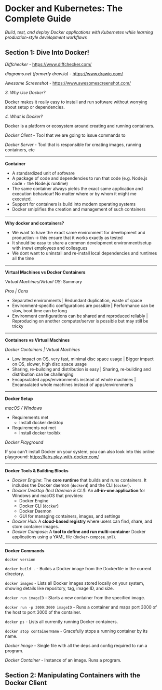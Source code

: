 # Docker and Kubernetes: The Complete Guide

_Build, test, and deploy Docker applications with Kubernetes while learning production-style development workflows_

## Section 1: Dive Into Docker!

_Diffchecker -_ <https://www.diffchecker.com/>

_diagrams.net (formerly draw.io) -_ <https://www.drawio.com/>

_Awesome Screenshot -_ <https://www.awesomescreenshot.com/>

_3. Why Use Docker?_

Docker makes it really easy to install and run software without worrying about setup or dependencies.

_4. What is Docker?_

Docker is a platform or ecosystem around creating and running containers.

_Docker Client_ - Tool that we are going to issue commands to

_Docker Server_ - Tool that is responsible for creating images, running containers, etc

---

**Container**

- A standardized unit of software
- A package of code and dependencies to run that code (e.g. Node.js code + the Node.js runtime)
- The same container always yields the exact same application and execution behaviour! No matter where or by whom it might me executed.
- Support for containers is build into modern operating systems
- Docker smiplifies the creation and management of such containers

---

**Why docker and containers?**

- We want to have the exact same environment for development and production -> this ensure that it works exactly as tested
- It should be easy to share a common development environment/setup with (new) employees and colleagues
- We dont want to uninstall and re-install local dependencies and runtimes all the time

---

**Virtual Machines vs Docker Containers**

_Virtual Machines/Virtual OS_: Summary

_Pros | Cons_

- Separated environments | Redundant duplication, waste of space
- Environment-specific configurations are possible | Performance can be slow, boot time can be long
- Environment configurations can be shared and reproduced reliably | Reproducing on another computer/server is possible but may still be tricky

---

**Containers vs Virtual Machines**

_Docker Containers | Virtual Machines_

- Low impact on OS, very fast, minimal disc space usage | Bigger impact on OS, slower, high disc space usage
- Sharing, re-building and distribution is easy | Sharing, re-building and distribution can be challenging
- Encapsulated apps/environments instead of whole machines | Encansulated whole machines instead of apps/environments

---

**Docker Setup**

_macOS / Windows_

- Requirements met
  - Install docker desktop
- Requirements not met
  - Install docker toolblx

_Docker Playground_

If you can't install Docker on your system, you can also look into this online playground: <https://labs.play-with-docker.com/>

---

**Docker Tools & Building Blocks**

- _Docker Engine_: The **core runtime** that builds and runs containers. It includes the Docker daemon (`dockerd`) and the CLI (`docker`).
- _Docker Desktop (Incl Daemon & CLI)_: An **all-in-one application** for Windows and macOS that provides:
  - Docker Engine
  - Docker CLI (`docker`)
  - Docker Daemon
  - GUI for managing containers, images, and settings
- _Docker Hub_: A **cloud-based registry** where users can find, share, and store container images.
- _Docker Compose_: A **tool to define and run multi-container** Docker applications using a YAML file (`docker-compose.yml`).

---

**Docker Commands**

`docker version`

`docker build .` - Builds a Docker image from the Dockerfile in the current directory.

`docker images` - Lists all Docker images stored locally on your system, showing details like repository, tag, image ID, and size.

`docker run imageID` - Starts a new container from the specified image.

`docker run -p 3000:3000 imageID` - Runs a container and maps port 3000 of the host to port 3000 of the container.

`docker ps` - Lists all currently running Docker containers.

`docker stop containerName` - Gracefully stops a running container by its name.

_Docker Image_ - Single file with all the deps and config required to run a program.

_Docker Container_ - Instance of an image. Runs a program.

## Section 2: Manipulating Containers with the Docker Client
